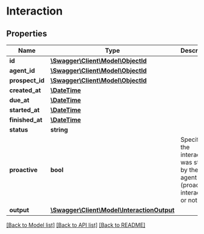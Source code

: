 # Interaction

## Properties
Name | Type | Description | Notes
------------ | ------------- | ------------- | -------------
**id** | [**\Swagger\Client\Model\ObjectId**](ObjectId.md) |  | 
**agent_id** | [**\Swagger\Client\Model\ObjectId**](ObjectId.md) |  | [optional] 
**prospect_id** | [**\Swagger\Client\Model\ObjectId**](ObjectId.md) |  | [optional] 
**created_at** | [**\DateTime**](\DateTime.md) |  | 
**due_at** | [**\DateTime**](\DateTime.md) |  | [optional] 
**started_at** | [**\DateTime**](\DateTime.md) |  | [optional] 
**finished_at** | [**\DateTime**](\DateTime.md) |  | [optional] 
**status** | **string** |  | 
**proactive** | **bool** | Specifies if the interaction was started by the agent (proactive interaction) or not | [optional] 
**output** | [**\Swagger\Client\Model\InteractionOutput**](InteractionOutput.md) |  | [optional] 

[[Back to Model list]](../README.md#documentation-for-models) [[Back to API list]](../README.md#documentation-for-api-endpoints) [[Back to README]](../README.md)


